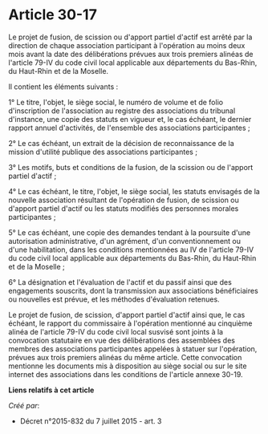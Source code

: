 # Article 30-17

Le projet de fusion, de scission ou d'apport partiel d'actif est arrêté par la direction de chaque association participant à
l'opération au moins deux mois avant la date des délibérations prévues aux trois premiers alinéas de l'article 79-IV du code
civil local applicable aux départements du Bas-Rhin, du Haut-Rhin et de la Moselle. 

Il contient les éléments suivants : 

1° Le titre, l'objet, le siège social, le numéro de volume et de folio d'inscription de l'association au registre des
associations du tribunal d'instance, une copie des statuts en vigueur et, le cas échéant, le dernier rapport annuel
d'activités, de l'ensemble des associations participantes ; 

2° Le cas échéant, un extrait de la décision de reconnaissance de la mission d'utilité publique des associations
participantes ; 

3° Les motifs, buts et conditions de la fusion, de la scission ou de l'apport partiel d'actif ; 

4° Le cas échéant, le titre, l'objet, le siège social, les statuts envisagés de la nouvelle association résultant de
l'opération de fusion, de scission ou d'apport partiel d'actif ou les statuts modifiés des personnes morales participantes ; 

5° Le cas échéant, une copie des demandes tendant à la poursuite d'une autorisation administrative, d'un agrément, d'un
conventionnement ou d'une habilitation, dans les conditions mentionnées au IV de l'article 79-IV du code civil local
applicable aux départements du Bas-Rhin, du Haut-Rhin et de la Moselle ; 

6° La désignation et l'évaluation de l'actif et du passif ainsi que des engagements souscrits, dont la transmission aux
associations bénéficiaires ou nouvelles est prévue, et les méthodes d'évaluation retenues. 

Le projet de fusion, de scission, d'apport partiel d'actif ainsi que, le cas échéant, le rapport du commissaire à l'opération
mentionné au cinquième alinéa de l'article 79-IV du code civil local susvisé sont joints à la convocation statutaire en vue
des délibérations des assemblées des membres des associations participantes appelées à statuer sur l'opération, prévues aux
trois premiers alinéas du même article. Cette convocation mentionne les documents mis à disposition au siège social ou sur le
site internet des associations dans les conditions de l'article annexe 30-19.

**Liens relatifs à cet article**

_Créé par_:

  - Décret n°2015-832 du 7 juillet 2015 - art. 3
